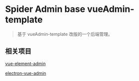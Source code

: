 # Spider Admin base vueAdmin-template

> 基于 vueAdmin-template 改版的一个后端管理。

## 相关项目

[vue-element-admin](https://github.com/PanJiaChen/vue-element-admin)

[electron-vue-admin](https://github.com/PanJiaChen/electron-vue-admin)
